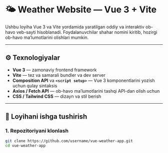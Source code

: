 # 🌤️ Weather Website — Vue 3 + Vite

Ushbu loyiha Vue 3 va Vite yordamida yaratilgan oddiy va interaktiv ob-havo veb-sayti hisoblanadi. Foydalanuvchilar shahar nomini kiritib, hozirgi ob-havo ma’lumotlarini olishlari mumkin.

---

## ⚙️ Texnologiyalar

- **Vue 3** — zamonaviy frontend framework
- **Vite** — tez va samarali bundler va dev server
- **Composition API** va **`<script setup>`** — Vue 3 komponentlarini yozish uchun qulay sintaksis
- **Axios / Fetch API** — ob-havo ma’lumotlarini tashqi API-dan olish uchun
- **CSS / Tailwind CSS** — dizayn va stil berish

---

## 🚀 Loyihani ishga tushirish

### 1. Repozitoriyani klonlash

```bash
git clone https://github.com/username/vue-weather-app.git
cd vue-weather-app
